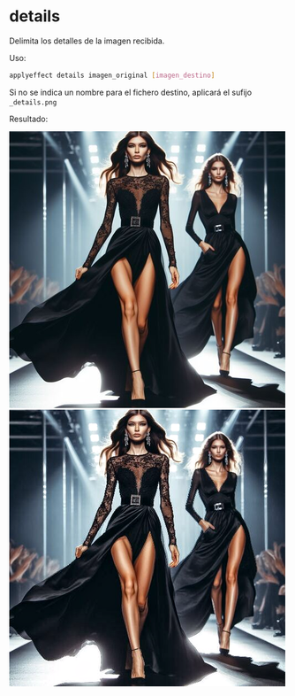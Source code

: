 # details

Delimita los detalles de la imagen recibida.

Uso:

``` sh
applyeffect details imagen_original [imagen_destino]
```

Si no se indica un nombre para el fichero destino, aplicará el sufijo `_details.png`

Resultado:

![imagen original](../../images/image.jpg)
![details](../../images/image_details.png)
